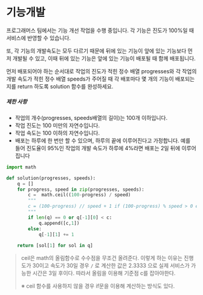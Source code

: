 # 기능개발

프로그래머스 팀에서는 기능 개선 작업을 수행 중입니다. 각 기능은 진도가 100%일 때 서비스에 반영할 수 있습니다.

또, 각 기능의 개발속도는 모두 다르기 때문에 뒤에 있는 기능이 앞에 있는 기능보다 먼저 개발될 수 있고, 이때 뒤에 있는 기능은 앞에 있는 기능이 배포될 때 함께 배포됩니다.

먼저 배포되어야 하는 순서대로 작업의 진도가 적힌 정수 배열 progresses와 각 작업의 개발 속도가 적힌 정수 배열 speeds가 주어질 때 각 배포마다 몇 개의 기능이 배포되는지를 return 하도록 solution 함수를 완성하세요.

##### 제한 사항

- 작업의 개수(progresses, speeds배열의 길이)는 100개 이하입니다.
- 작업 진도는 100 미만의 자연수입니다.
- 작업 속도는 100 이하의 자연수입니다.
- 배포는 하루에 한 번만 할 수 있으며, 하루의 끝에 이루어진다고 가정합니다. 예를 들어 진도율이 95%인 작업의 개발 속도가 하루에 4%라면 배포는 2일 뒤에 이루어집니다

```python
import math

def solution(progresses, speeds):
    q = []
    for progress, speed in zip(progresses, speeds):
        c =  math.ceil((100-progress) / speed)
        """
        c = (100-progress) // speed + 1 if (100-progress) % speed > 0 else (100-progress) // speed
		"""
        if len(q) == 0 or q[-1][0] < c: 
            q.append([c,1])
        else:
            q[-1][1] += 1
                
    return [sol[1] for sol in q]
```

> ceil은 math의 올림함수로 수수점을 무조건 올려준다. 이렇게 하는 이유는 진행도가 30이고 속도가 30일 경우 `/` 로 계산한 값은 2.3333 으로 실제 서비스가 가능한 시간은 3일 후이다. 따라서 올림을 이용해 기준점 c를 잡아야한다.
>
> ※ ceil 함수를 사용하지 않을 경우 if문을 이용해 계산하는 방식도 있다.